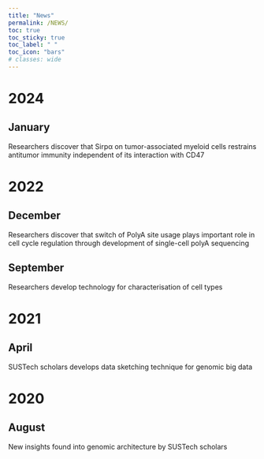 ```yaml
---
title: "News"
permalink: /NEWS/
toc: true
toc_sticky: true
toc_label: " "
toc_icon: "bars"
# classes: wide
---
```

# 2024
## January
Researchers discover that Sirpα on tumor-associated myeloid cells restrains antitumor immunity independent of its interaction with CD47 <a href="https://newshub.sustech.edu.cn/en/html/202401/41560.html" rel="nofollow noopener noreferrer"><i class="fa-solid fa-arrow-up-right-from-square" aria-hidden="true"></i></a>

# 2022
## December
Researchers discover that switch of PolyA site usage plays important role in cell cycle regulation through development of single-cell polyA sequencing <a href="https://newshub.sustech.edu.cn/en/html/202212/37877.html" rel="nofollow noopener noreferrer"><i class="fa-solid fa-arrow-up-right-from-square" aria-hidden="true"></i></a>

## September
Researchers develop technology for characterisation of cell types <a href="https://newshub.sustech.edu.cn/en/html/202209/36980.html" rel="nofollow noopener noreferrer"><i class="fa-solid fa-arrow-up-right-from-square" aria-hidden="true"></i></a>

# 2021
## April
SUSTech scholars develops data sketching technique for genomic big data <a href="https://newshub.sustech.edu.cn/en/html/202104/30786.html" rel="nofollow noopener noreferrer"><i class="fa-solid fa-arrow-up-right-from-square" aria-hidden="true"></i></a>

# 2020
## August
New insights found into genomic architecture by SUSTech scholars <a href="https://newshub.sustech.edu.cn/en/html/202008/27205.html" rel="nofollow noopener noreferrer"><i class="fa-solid fa-arrow-up-right-from-square" aria-hidden="true"></i></a>



